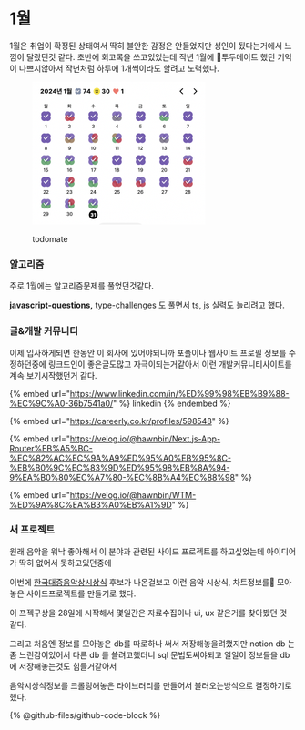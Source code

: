 # 1월



1월은 취업이 확정된 상태여서 딱히 불안한 감정은 안들었지만 성인이 됬다는거에서 느낌이 달랐던것 같다. 초반에 회고록을 쓰고있었는데  작년 1월에 투두메이트 했던 기억이 나쁘지않아서 작년처럼 하루에 1개씩이라도 할려고 노력했다.

<div align="left">

<figure><img src="../../.gitbook/assets/image (1) (1).png" alt="" width="304"><figcaption><p>todomate</p></figcaption></figure>

</div>



### 알고리즘

주로 1월에는 알고리즘문제를 풀었던것같다.

[**javascript-questions**](https://github.com/lydiahallie/javascript-questions)**,** [type-challenges](https://github.com/type-challenges/type-challenges) 도 풀면서 ts, js 실력도 늘리려고 했다.



### 글&개발 커뮤니티

이제 입사하게되면 한동안 이 회사에 있어야되니까 포폴이나 웹사이트 프로필 정보를 수정하던중에 링크드인이 좋은글도많고 자극이되는거같아서 이런 개발커뮤니티사이트를 계속 보기시작했던거 같다.

{% embed url="https://www.linkedin.com/in/%ED%99%98%EB%B9%88-%EC%9C%A0-36b7541a0/" %}
linkedin
{% endembed %}

{% embed url="https://careerly.co.kr/profiles/598548" %}

{% embed url="https://velog.io/@hawnbin/Next.js-App-Router%EB%A5%BC-%EC%82%AC%EC%9A%A9%ED%95%A0%EB%95%8C-%EB%B0%9C%EC%83%9D%ED%95%98%EB%8A%94-9%EA%B0%80%EC%A7%80-%EC%8B%A4%EC%88%98" %}

{% embed url="https://velog.io/@hawnbin/WTM-%ED%9A%8C%EA%B3%A0%EB%A1%9D" %}



### 새 프로젝트

원래 음악을 워낙 좋아해서 이 분야과 관련된 사이드 프로젝트를 하고싶었는데 아이디어가 딱히 없어서 못하고있던중에

이번에 [한국대중음악상시상식](https://koreanmusicawards.com/nominees/genre-2024/) 후보가 나온걸보고 이런 음악 시상식, 차트정보를 모아놓은 사이드프로젝트를 만들기로 했다.

이 프젝구상을 28일에 시작해서 몇일간은 자료수집이나 ui, ux 같은거를 찾아봤던 것 같다.

그리고 처음엔 정보를 모아놓은 db를 따로하나 써서 저장해놓을려했지만 notion db 는 좀 느린감이있어서 다른 db 를 쓸려고했더니 sql 문법도써야되고 일일이 정보들을 db 에 저장해놓는것도 힘들거같아서

음악시상식정보를 크롤링해놓은 라이브러리를 만들어서 불러오는방식으로 결정하기로했다.

{% @github-files/github-code-block %}





